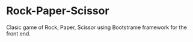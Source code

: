 # Rock-Paper-Scissor

Clasic game of Rock, Paper, Scissor using Bootstrame framework for the front end. 
